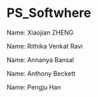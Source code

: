 # PS_Softwhere

Name: Xiaojian ZHENG

Name: Rithika Venkat Ravi

Name: Annanya Bansal

Name: Anthony Beckett

Name: Pengju Han
